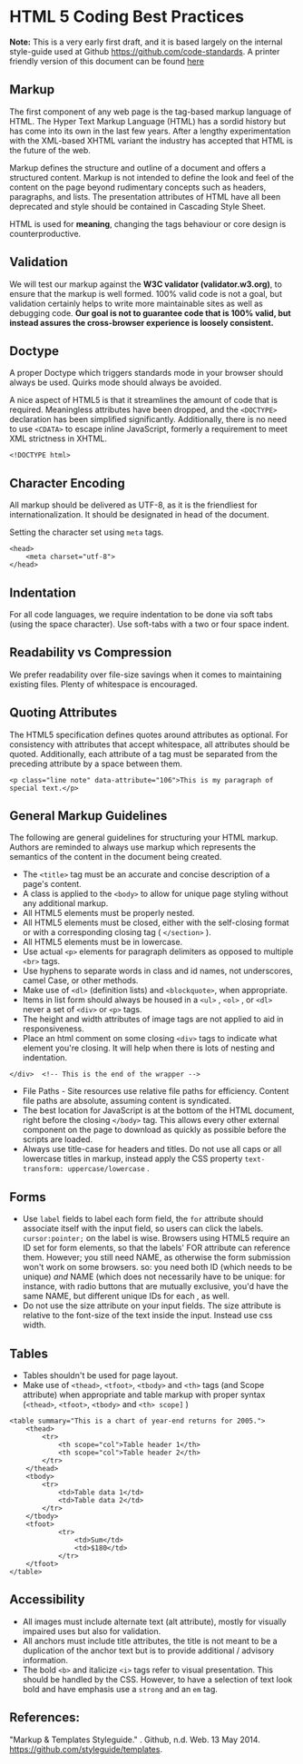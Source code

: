 


# HTML 5 Coding Best Practices

**Note:** This is a very early first draft, and it is based largely on the internal style-guide used at Github https://github.com/code-standards. A printer friendly version of this document can be found [here](http://sweb2.dmit.nait.ca/mday/html/coding-practice.html)

## Markup

The first component of any web page is the tag-based markup language of HTML. The Hyper Text Markup Language (HTML) has a sordid history but has come into its own in the last few years. After a lengthy experimentation with the XML-based XHTML variant the industry has accepted that HTML is the future of the web.

Markup defines the structure and outline of a document and offers a structured content. Markup is not intended to define the look and feel of the content on the page beyond rudimentary concepts such as headers, paragraphs, and lists. The presentation attributes of HTML have all been deprecated and style should be contained in Cascading Style Sheet.

HTML is used for **meaning**, changing the tags behaviour or core design is counterproductive.

## Validation

We will test our markup against the **W3C validator (validator.w3.org)**, to ensure that the markup is well formed. 100% valid code is not a goal, but validation certainly helps to write more maintainable sites as well as debugging code. **Our goal is not to guarantee code that is 100% valid, but instead assures the cross-browser experience is loosely consistent.**

## Doctype

A proper Doctype which triggers standards mode in your browser should always be used. Quirks mode should always be avoided.

A nice aspect of HTML5 is that it streamlines the amount of code that is required. Meaningless attributes have been dropped, and the ``<DOCTYPE>`` declaration has been simplified significantly. Additionally, there is no need to use ``<CDATA>`` to escape inline JavaScript, formerly a requirement to meet XML strictness in XHTML.

```
<!DOCTYPE html> 
```

## Character Encoding

All markup should be delivered as UTF-8, as it is the friendliest for internationalization. It should be designated in head of the document.

Setting the character set using ``meta`` tags.

```
<head>
    <meta charset="utf-8">
</head>
```

## Indentation

For all code languages, we require indentation to be done via soft tabs (using the space character). Use soft-tabs with a two or four space indent.

## Readability vs Compression

We prefer readability over file-size savings when it comes to maintaining existing files. Plenty of whitespace is encouraged.

## Quoting Attributes

The HTML5 specification defines quotes around attributes as optional. For consistency with attributes that accept whitespace, all attributes should be quoted. Additionally, each attribute of a tag must be separated from the preceding attribute by a space between them.

```
<p class="line note" data-attribute="106">This is my paragraph of special text.</p> 
```

## General Markup Guidelines

The following are general guidelines for structuring your HTML markup. Authors are reminded to always use markup which represents the semantics of the content in the document being created.

* The ``<title>`` tag must be an accurate and concise description of a page's content.
* A class is applied to the ``<body>`` to allow for unique page styling without any additional markup.
* All HTML5 elements must be properly nested.
* All HTML5 elements must be closed, either with the self-closing format or with a corresponding closing tag ( ``</section>`` ).
* All HTML5 elements must be in lowercase.
* Use actual ``<p>`` elements for paragraph delimiters as opposed to multiple ``<br>`` tags.
* Use hyphens to separate words in class and id names, not underscores, camel Case, or other methods.
* Make use of ``<dl>`` (definition lists) and ``<blockquote>``, when appropriate.
* Items in list form should always be housed in a ``<ul>`` , ``<ol>`` , or ``<dl>`` never a set of ``<div>`` or ``<p>`` tags.
* The height and width attributes of image tags are not applied to aid in responsiveness.
* Place an html comment on some closing ``<div>`` tags to indicate what element you're closing. It will help when there is lots of nesting and indentation.

```
</div>  <!-- This is the end of the wrapper --> 
```

* File Paths - Site resources use relative file paths for efficiency. Content file paths are absolute, assuming content is syndicated.
* The best location for JavaScript is at the bottom of the HTML document, right before the closing ``</body>`` tag. This allows every other external component on the page to download as quickly as possible before the scripts are loaded.
* Always use title-case for headers and titles. Do not use all caps or all lowercase titles in markup, instead apply the CSS property ``text-transform: uppercase/lowercase`` .

## Forms

* Use ``label`` fields to label each form field, the ``for`` attribute should associate itself with the input field, so users can click the labels. ``cursor:pointer;`` on the label is wise. Browsers using HTML5 require an ID set for form elements, so that the labels' FOR attribute can reference them. However; you still need NAME, as otherwise the form submission won't work on some browsers. so: you need both ID (which needs to be unique) *and* NAME (which does not necessarily have to be unique: for instance, with radio buttons that are mutually exclusive, you'd have the same NAME, but different unique IDs for each , as well.
* Do not use the size attribute on your input fields. The size attribute is relative to the font-size of the text inside the input. Instead use css width.

## Tables

* Tables shouldn't be used for page layout.
* Make use of ``<thead>``, ``<tfoot>``, ``<tbody>`` and ``<th>`` tags (and Scope attribute) when appropriate and table markup with proper syntax (``<thead>``, ``<tfoot>``, ``<tbody>`` and ``<th> scope]`` )

```
<table summary="This is a chart of year-end returns for 2005.">
    <thead>
        <tr>
            <th scope="col">Table header 1</th>
            <th scope="col">Table header 2</th>
        </tr>
    </thead>
    <tbody>
        <tr>
            <td>Table data 1</td>
            <td>Table data 2</td>
        </tr>
    </tbody>
    <tfoot>
            <tr>
                <td>Sum</td>
                <td>$180</td>
            </tr>
    </tfoot>
</table>
 ```
    
## Accessibility

* All images must include alternate text (alt attribute), mostly for visually impaired uses but also for validation.
* All anchors must include title attributes, the title is not meant to be a duplication of the anchor text but is to provide additional / advisory information.
* The bold ``<b>`` and italicize ``<i>`` tags refer to visual presentation. This should be handled by the CSS. However, to have a selection of text look bold and have emphasis use a ``strong`` and an ``em`` tag.

## References:

"Markup &amp; Templates Styleguide." . Github, n.d. Web. 13 May 2014. https://github.com/styleguide/templates.


  